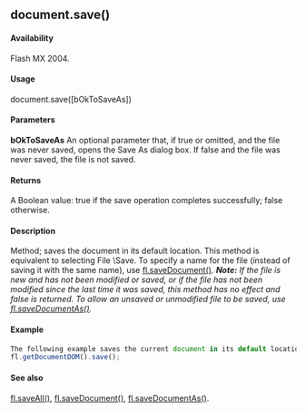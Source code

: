 ## document.save()

#### Availability

Flash MX 2004.

#### Usage

document.save([bOkToSaveAs])

#### Parameters

**bOkToSaveAs** An optional parameter that, if true or omitted, and the file was never saved, opens the Save As dialog box. If false and the file was never saved, the file is not saved.

#### Returns

A Boolean value: true if the save operation completes successfully; false otherwise.

#### Description

Method; saves the document in its default location. This method is equivalent to selecting File \Save. To specify a name for the file (instead of saving it with the same name), use [fl.saveDocument()](../flash_object_(fl)/fl64.md).
***Note:** If the file is new and has not been modified or saved, or if the file has not been modified since the last time it was saved, this method has no effect and false is returned. To allow an unsaved or unmodified file to be saved, use [fl.saveDocumentAs()](../flash_object_(fl)/fl65.md).*

#### Example

```javascript
The following example saves the current document in its default location:
fl.getDocumentDOM().save();

```
#### See also

[fl.saveAll()](../flash_object_(fl)/fl63.md), [fl.saveDocument()](../flash_object_(fl)/fl64.md), [fl.saveDocumentAs()](../flash_object_(fl)/fl65.md).
